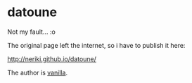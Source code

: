 # datoune

Not my fault... :o 

The original page left the internet, so i have to publish it here:

http://neriki.github.io/datoune/

The author is [vanilla](http://forum.hardware.fr/hfr/profil-82832.htm).
